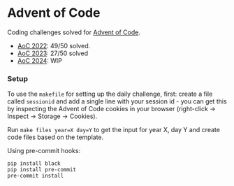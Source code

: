 # Advent of Code

Coding challenges solved for [Advent of Code](https://adventofcode.com).

- [AoC 2022](2022): 49/50 solved.
- [AoC 2023](2023): 27/50 solved
- [AoC 2024](2024): WIP

### Setup

To use the `makefile` for setting up the daily challenge, first: create a file called `sessionid` and add a single line with your session id - you can get this by inspecting the Advent of Code cookies in your browser (right-click -> Inspect -> Storage -> Cookies).

Run `make files year=X day=Y` to get the input for year X, day Y and create code files based on the template.

Using pre-commit hooks:

```
pip install black
pip install pre-commit
pre-commit install
```
